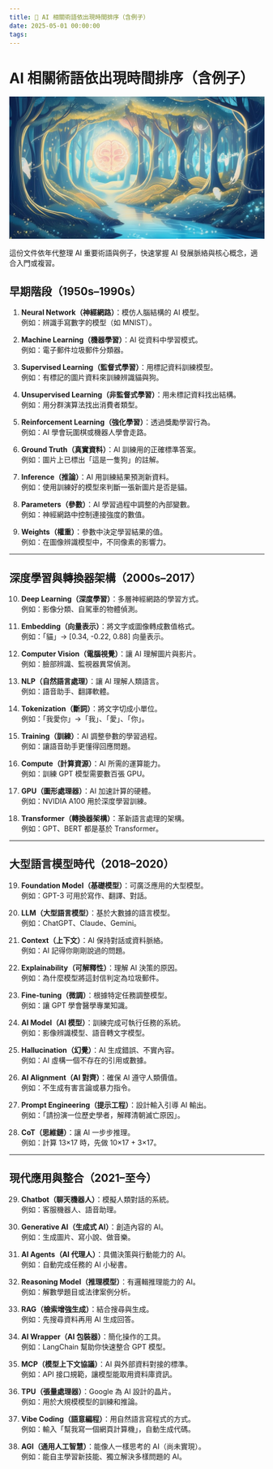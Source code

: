 ```yaml
---
title: 🔗 AI 相關術語依出現時間排序（含例子）  
date: 2025-05-01 00:00:00
tags:
---
```


# AI 相關術語依出現時間排序（含例子）
![MCP](../images/AI_terminology.png)

這份文件依年代整理 AI 重要術語與例子，快速掌握 AI 發展脈絡與核心概念，適合入門或複習。

<!-- more -->

## 早期階段（1950s–1990s）
1. **Neural Network（神經網路）**：模仿人腦結構的 AI 模型。  
   例如：辨識手寫數字的模型（如 MNIST）。

2. **Machine Learning（機器學習）**：AI 從資料中學習模式。  
   例如：電子郵件垃圾郵件分類器。

3. **Supervised Learning（監督式學習）**：用標記資料訓練模型。  
   例如：有標記的圖片資料來訓練辨識貓與狗。

4. **Unsupervised Learning（非監督式學習）**：用未標記資料找出結構。  
   例如：用分群演算法找出消費者類型。

5. **Reinforcement Learning（強化學習）**：透過獎勵學習行為。  
   例如：AI 學會玩圍棋或機器人學會走路。

6. **Ground Truth（真實資料）**：AI 訓練用的正確標準答案。  
   例如：圖片上已標出「這是一隻狗」的註解。

7. **Inference（推論）**：AI 用訓練結果預測新資料。  
   例如：使用訓練好的模型來判斷一張新圖片是否是貓。

8. **Parameters（參數）**：AI 學習過程中調整的內部變數。  
   例如：神經網路中控制連接強度的數值。

9. **Weights（權重）**：參數中決定學習結果的值。  
   例如：在圖像辨識模型中，不同像素的影響力。

---

## 深度學習與轉換器架構（2000s–2017）
10. **Deep Learning（深度學習）**：多層神經網路的學習方式。  
    例如：影像分類、自駕車的物體偵測。

11. **Embedding（向量表示）**：將文字或圖像轉成數值格式。  
    例如：「貓」→ [0.34, -0.22, 0.88] 向量表示。

12. **Computer Vision（電腦視覺）**：讓 AI 理解圖片與影片。  
    例如：臉部辨識、監視器異常偵測。

13. **NLP（自然語言處理）**：讓 AI 理解人類語言。  
    例如：語音助手、翻譯軟體。

14. **Tokenization（斷詞）**：將文字切成小單位。  
    例如：「我愛你」→「我」、「愛」、「你」。

15. **Training（訓練）**：AI 調整參數的學習過程。  
    例如：讓語音助手更懂得回應問題。

16. **Compute（計算資源）**：AI 所需的運算能力。  
    例如：訓練 GPT 模型需要數百張 GPU。

17. **GPU（圖形處理器）**：AI 加速計算的硬體。  
    例如：NVIDIA A100 用於深度學習訓練。

18. **Transformer（轉換器架構）**：革新語言處理的架構。  
    例如：GPT、BERT 都是基於 Transformer。

---

## 大型語言模型時代（2018–2020）
19. **Foundation Model（基礎模型）**：可廣泛應用的大型模型。  
    例如：GPT-3 可用於寫作、翻譯、對話。

20. **LLM（大型語言模型）**：基於大數據的語言模型。  
    例如：ChatGPT、Claude、Gemini。

21. **Context（上下文）**：AI 保持對話或資料脈絡。  
    例如：AI 記得你剛剛說過的問題。

22. **Explainability（可解釋性）**：理解 AI 決策的原因。  
    例如：為什麼模型將這封信判定為垃圾郵件。

23. **Fine-tuning（微調）**：根據特定任務調整模型。  
    例如：讓 GPT 學會醫學專業知識。

24. **AI Model（AI 模型）**：訓練完成可執行任務的系統。  
    例如：影像辨識模型、語音轉文字模型。

25. **Hallucination（幻覺）**：AI 生成錯誤、不實內容。  
    例如：AI 虛構一個不存在的引用或數據。

26. **AI Alignment（AI 對齊）**：確保 AI 遵守人類價值。  
    例如：不生成有害言論或暴力指令。

27. **Prompt Engineering（提示工程）**：設計輸入引導 AI 輸出。  
    例如：「請扮演一位歷史學者，解釋清朝滅亡原因」。

28. **CoT（思維鏈）**：讓 AI 一步步推理。  
    例如：計算 13×17 時，先做 10×17 + 3×17。

---

## 現代應用與整合（2021–至今）
29. **Chatbot（聊天機器人）**：模擬人類對話的系統。  
    例如：客服機器人、語音助理。

30. **Generative AI（生成式 AI）**：創造內容的 AI。  
    例如：生成圖片、寫小說、做音樂。

31. **AI Agents（AI 代理人）**：具備決策與行動能力的 AI。  
    例如：自動完成任務的 AI 小秘書。

32. **Reasoning Model（推理模型）**：有邏輯推理能力的 AI。  
    例如：解數學題目或法律案例分析。

33. **RAG（檢索增強生成）**：結合搜尋與生成。  
    例如：先搜尋資料再用 AI 生成回答。

34. **AI Wrapper（AI 包裝器）**：簡化操作的工具。  
    例如：LangChain 幫助你快速整合 GPT 模型。

35. **MCP（模型上下文協議）**：AI 與外部資料對接的標準。  
    例如：API 接口規範，讓模型能取用資料庫資訊。

36. **TPU（張量處理器）**：Google 為 AI 設計的晶片。  
    例如：用於大規模模型的訓練和推論。

37. **Vibe Coding（語意編程）**：用自然語言寫程式的方式。  
    例如：輸入「幫我寫一個網頁計算機」，自動生成代碼。

38. **AGI（通用人工智慧）**：能像人一樣思考的 AI（尚未實現）。  
    例如：能自主學習新技能、獨立解決多樣問題的 AI。

